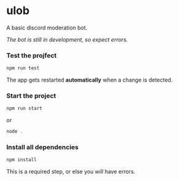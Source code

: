 # ulob

A basic discord moderation bot.

*The bot is still in development, so expect errors.*


### Test the projfect
```js
npm run test
```
The app gets restarted **automatically** when a change is detected. <br>
 
### Start the project
 ```js
 npm run start
 ```
 or
 ```js
 node .
 ```
### Install all dependencies

 ```js
 npm install
 ```

This is a required step, or else you *will* have errors.